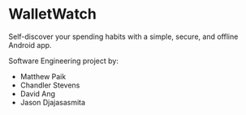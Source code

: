# WalletWatch
Self-discover your spending habits with a simple, secure, and offline Android app.

Software Engineering project by:
- Matthew Paik
- Chandler Stevens
- David Ang
- Jason Djajasasmita
